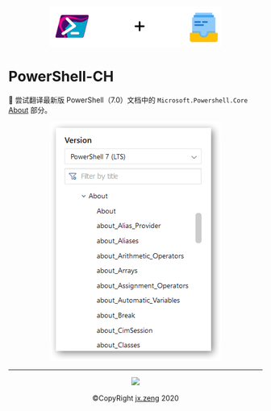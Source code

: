 <p align="center"><img height="80" src="powershell-to-mkdocs.png"></p>

# PowerShell-CH
🗽 尝试翻译最新版 PowerShell（7.0）文档中的 `Microsoft.Powershell.Core` <u>About</u> 部分。

<p align="center"><img src="about-docs.jpg"></p>

------

<p align="center"><img height="100" src="https://i.loli.net/2020/06/21/kC6K237WbamvDiR.jpg"></p>
<p align="center">©CopyRight <a href="jx.zeng.xtu@gmail.com">jx.zeng</a> 2020</p>
